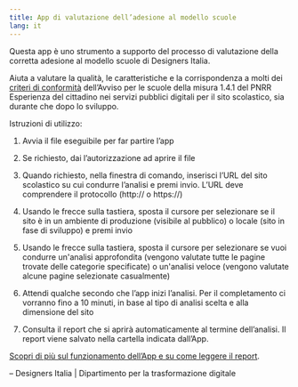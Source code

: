 ```yaml
---
title: App di valutazione dell’adesione al modello scuole
lang: it
---
```


Questa app è uno strumento a supporto del processo di valutazione della corretta adesione al modello scuole di Designers Italia.

Aiuta a valutare la qualità, le caratteristiche e la corrispondenza a molti dei [criteri di conformità](https://docs.italia.it/italia/designers-italia/design-scuole-docs/it/versione-corrente/conformita-modello-scuola.html) dell’Avviso per le scuole della misura 1.4.1 del PNRR Esperienza del cittadino nei servizi pubblici digitali per il sito scolastico, sia durante che dopo lo sviluppo.

Istruzioni di utilizzo:

1. Avvia il file eseguibile per far partire l’app

2. Se richiesto, dai l’autorizzazione ad aprire il file

3. Quando richiesto, nella finestra di comando, inserisci l’URL del sito scolastico su cui condurre l’analisi e premi invio. L’URL deve comprendere il protocollo (http:// o https://)

4. Usando le frecce sulla tastiera, sposta il cursore per selezionare se il sito è in un ambiente di produzione (visibile al pubblico) o locale (sito in fase di sviluppo) e premi invio

5. Usando le frecce sulla tastiera, sposta il cursore per selezionare se vuoi condurre un'analisi approfondita (vengono valutate tutte le pagine trovate delle categorie specificate) o un'analisi veloce (vengono valutate alcune pagine selezionate casualmente)

6. Attendi qualche secondo che l’app inizi l’analisi. Per il completamento ci vorranno fino a 10 minuti, in base al tipo di analisi scelta e alla dimensione del sito

7. Consulta il report che si aprirà automaticamente al termine dell’analisi. Il report viene salvato nella cartella indicata dall’App.

[Scopri di più sul funzionamento dell’App e su come leggere il report](https://docs.italia.it/italia/designers-italia/app-valutazione-modelli-docs).

– Designers Italia | Dipartimento per la trasformazione digitale
